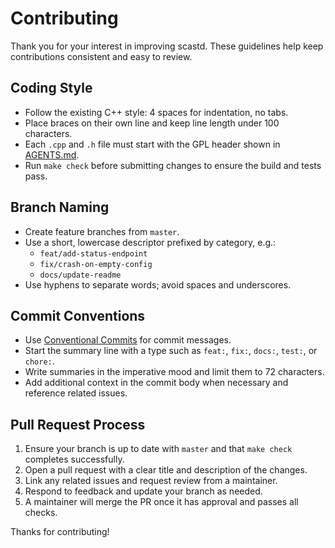 # Contributing

Thank you for your interest in improving scastd. These guidelines help keep contributions consistent and easy to review.

## Coding Style

- Follow the existing C++ style: 4 spaces for indentation, no tabs.
- Place braces on their own line and keep line length under 100 characters.
- Each `.cpp` and `.h` file must start with the GPL header shown in [AGENTS.md](AGENTS.md).
- Run `make check` before submitting changes to ensure the build and tests pass.

## Branch Naming

- Create feature branches from `master`.
- Use a short, lowercase descriptor prefixed by category, e.g.:
  - `feat/add-status-endpoint`
  - `fix/crash-on-empty-config`
  - `docs/update-readme`
- Use hyphens to separate words; avoid spaces and underscores.

## Commit Conventions

- Use [Conventional Commits](https://www.conventionalcommits.org/) for commit messages.
- Start the summary line with a type such as `feat:`, `fix:`, `docs:`, `test:`, or `chore:`.
- Write summaries in the imperative mood and limit them to 72 characters.
- Add additional context in the commit body when necessary and reference related issues.

## Pull Request Process

1. Ensure your branch is up to date with `master` and that `make check` completes successfully.
2. Open a pull request with a clear title and description of the changes.
3. Link any related issues and request review from a maintainer.
4. Respond to feedback and update your branch as needed.
5. A maintainer will merge the PR once it has approval and passes all checks.

Thanks for contributing!
